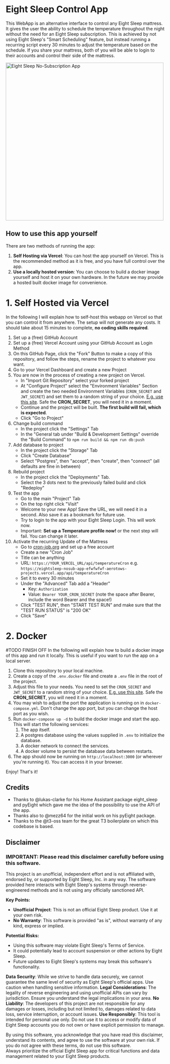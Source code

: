 # Eight Sleep Control App

This WebApp is an alternative interface to control any Eight Sleep mattress. It gives the user the ability to schedule the temperature throughout the night without the need for an Eight Sleep subscription. This is achieved by not using Eight Sleep's "Smart Scheduling" feature, but instead running a recurring script every 30 minutes to adjust the temperature based on the schedule. If you share your mattress, both of you will be able to login to their accounts and control their side of the mattress.

<img src="eightsleep-nosub-app.png" alt="Eight Sleep No-Subscription App" width="500">

## How to use this app yourself

There are two methods of running the app:
  1. **Self Hosting via Vercel**: You can host the app yourself on Vercel. This is the recommended method as it is free, and you have full control over the app.
  2. **Use a locally hosted version**: You can choose to build a docker image yourself and host it on your own hardware. In the future we may provide a hosted built docker image for convenience.

# 1. Self Hosted via Vercel
In the following I will explain how to self-host this webapp on Vercel so that you can control it from anywhere. The setup will not generate any costs. It should take about 15 minutes to complete, **no coding skills required**.

1. Set up a (free) GitHub Account
2. Set up a (free) Vercel Account using your GitHub Account as Login Method
3. On this GitHub Page, click the "Fork" Button to make a copy of this repository, and follow the steps, rename the project to whatever you want.
4. Go to your Vercel Dashboard and create a new Project
5. You are now in the process of creating a new project on Vercel.
    - In "Import Git Repository" select your forked project
    - At "Configure Project" select the "Environment Variables" Section and create the two needed Environment Variables (`CRON_SECRET` and `JWT_SECRET`) and set them to a random string of your choice. [E.g. use this site](https://it-tools.tech/token-generator). Safe the **CRON_SECRET**, you will need it in a moment.
    - Continue and the project will be built. **The first build will fail, which is expected**.
    - Click "Go to Project"
6. Change build command
    - In the project click the "Settings" Tab
    - In the "General tab under "Build & Development Settings" override the "Build Command" to `npm run build && npm run db:push`
7. Add database to project
    - In the project click the "Storage" Tab
    - Click "Create Database"
    - Select "Postgres", then "accept", then "create", then "connect" (all defaults are fine in between)
8. Rebuild project
    - In the project click the "Deployments" Tab.
    - Select the 3 dots next to the previously failed build and click "Redeploy"
9. Test the app
    - Go to the main "Project" Tab
    - On the top right click "Visit"
    - Welcome to your new App! Save the URL, we will need it in a second. Also save it as a bookmark for future use.
    - Try to login to the app with your Eight Sleep Login. This will work now.
    - Important: **Set up a Temperature profile now!** or the next step will fail. You can change it later.
10. Activate the recurring Update of the Mattress
    - Go to [cron-job.org](https://cron-job.org/en/) and set up a free account
    - Create a new "Cron Job"
    - Title can be anything
    - URL: `https://YOUR_VERCEL_URL/api/temperatureCron` e.g. `https://eightsleep-nosub-app-efwfwfwf-aerotows-projects.vercel.app/api/temperatureCron`
    - Set it to every 30 minutes
    - Under the "Advanced" Tab add a "Header"
        - Key: `Authorization`
        - Value: `Bearer YOUR_CRON_SECRET` (note the space after Bearer, include the word Bearer and the space!)
    - Click "TEST RUN", then "START TEST RUN" and make sure that the "TEST RUN STATUS" is "200 OK"
    - Click "Save"

# 2. Docker 
\#TODO FINISH OFF
In the following will explain how to build a docker image of this app and run it locally. This is useful if you want to run the app on a local server.

1. Clone this repository to your local machine.
2. Create a copy of the `.env.docker` file and create a `.env` file in the root of the project.
3. Adjust this file to your needs. You need to set the `CRON_SECRET` and `JWT_SECRET` to a random string of your choice. [E.g. use this site](https://it-tools.tech/token-generator). Safe the **CRON_SECRET**, you will need it in a moment.
4. You may wish to adjust the port the application is running on in `docker-compose.yml`. Don't change the app port, but you can change the host port as you wish.
5. Run `docker-compose up -d` to build the docker image and start the app. This will start the following services:
   1. The app itself.
   2. A postgres database using the values supplied in `.env` to initialize the database.
   3. A docker network to connect the services.
   4. A docker volume to persist the database data between restarts.
6. The app should now be running on `http://localhost:3000` (or wherever you're running it). You can access it in your browser.

Enjoy! That's it!

## Credits

- Thanks to @lukas-clarke for his Home Assistant package eight_sleep and pyEight which gave me the idea of the possibility to use the API of the app.
- Thanks also to @mezz64 for the initial work on his pyEight package.
- Thanks to the @t3-oss team for the great T3 boilerplate on which this codebase is based.

## Disclaimer

### IMPORTANT: Please read this disclaimer carefully before using this software.

This project is an unofficial, independent effort and is not affiliated with, endorsed by, or supported by Eight Sleep, Inc. in any way. The software provided here interacts with Eight Sleep's systems through reverse-engineered methods and is not using any officially sanctioned API.

**Key Points:**

- **Unofficial Project**: This is not an official Eight Sleep product. Use it at your own risk.
- **No Warranty**: This software is provided "as is", without warranty of any kind, express or implied.

**Potential Risks:**

- Using this software may violate Eight Sleep's Terms of Service.
- It could potentially lead to account suspension or other actions by Eight Sleep.
- Future updates to Eight Sleep's systems may break this software's functionality.

**Data Security**: While we strive to handle data securely, we cannot guarantee the same level of security as Eight Sleep's official apps. Use caution when handling sensitive information.
**Legal Considerations**: The legality of reverse engineering and using unofficial APIs can vary by jurisdiction. Ensure you understand the legal implications in your area.
**No Liability**: The developers of this project are not responsible for any damages or losses, including but not limited to, damages related to data loss, service interruption, or account issues.
**Use Responsibly**: This tool is intended for personal use only. Do not use it to access or modify data of Eight Sleep accounts you do not own or have explicit permission to manage.

By using this software, you acknowledge that you have read this disclaimer, understand its contents, and agree to use the software at your own risk. If you do not agree with these terms, do not use this software.  
Always prioritize the official Eight Sleep app for critical functions and data management related to your Eight Sleep products.
